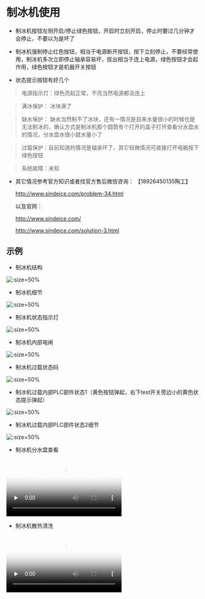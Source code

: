 # 制冰机使用



* 制冰机按钮左侧开启/停止绿色按钮，开启时立刻开启，停止时要过几分钟才会停止，不要以为是坏了

* 制冰机强制停止红色按钮，相当于电源断开按钮，按下立刻停止，不要经常使用，制冰机多次立即停止轴承容易坏，拔出相当于连上电源，绿色按钮才会起作用，绿色按钮才是机器开关按钮

* 状态提示按钮有好几个


> 电源指示灯：绿色亮起正常，不亮当然电源都没连上

> 满冰保护： 冰块满了

> 缺水保护： 缺水当然制不了冰块，还有一情况是自来水量很小的时候也是无法制冰的，确认方式是制冰机那个圆筒有个打开的盖子打开查看分水盘水的情况，分水盘水很小就水量小了


> 过载保护：目前知道的情况是轴承坏了，其它轻微情况可直接打开电箱按下绿色按钮
 


> 系统故障：未知

* 其它情况参考官方知识或者找官方售后微信咨询：
	【18926450135陶工】
	
	http://www.sindeice.com/problem-34.html
	
	以及官网：
	
	http://www.sindeice.com/
	
	http://www.sindeice.com/solution-3.html

## 示例

* 制冰机结构

![](../../resources/pic/equipment/制冰机设备.jpeg ':size=50%')

* 制冰机细节
 
![](../../resources/pic/equipment/制冰机设备细节.jpeg ':size=50%')


* 制冰机状态指示灯
 
![](../../resources/pic/equipment/制冰机状态灯.jpeg ':size=50%')

* 制冰机内部电闸
 
![](../../resources/pic/equipment/制冰机电箱.jpeg ':size=50%')

* 制冰机过载状态码

![](../../resources/pic/equipment/制冰机过载状态码.jpeg ':size=50%')

* 制冰机过载内部PLC部件状态1（黄色按钮弹起，右下test开关旁边小的黄色状态提示弹起）
 
![](../../resources/pic/equipment/制冰机过载内部plc状态1.jpeg ':size=50%')


* 制冰机过载内部PLC部件状态2细节

![](../../resources/pic/equipment/制冰机过载内部plc状态2.jpeg ':size=50%')

* 制冰机分水盘查看
 
<video id="video" controls="" preload="none" poster="../../resources/pic/common/视频封面3.png"><source id="mp4" src="../../resources/pic/equipment/制冰机分水盘查看.mp4" type="video/mp4"></videos>

* 制冰机散热清洗
 
<video id="video" controls="" preload="none" poster="../../resources/pic/common/视频封面3.png"><source id="mp4" src="../../resources/pic/equipment/制冰机散热清洗.mp4" type="video/mp4"></videos>





